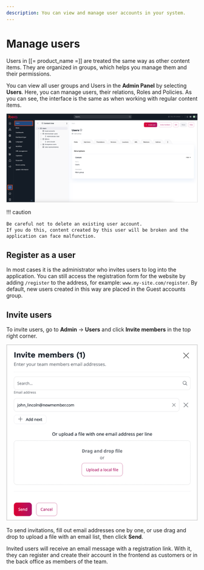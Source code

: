 ```yaml
---
description: You can view and manage user accounts in your system.
---
```


# Manage users

Users in [[= product_name =]] are treated the same way as other content items.
They are organized in groups, which helps you manage them and their permissions.

You can view all user groups and Users in the **Admin Panel** by selecting **Users**.
Here, you can manage users, their relations, Roles and Policies.
As you can see, the interface is the same as when working with regular content items.


![Users section](img/users_section.png)

!!! caution

    Be careful not to delete an existing user account.
    If you do this, content created by this user will be broken and the application can face malfunction.

## Register as a user

In most cases it is the administrator who invites users to log into the application.
You can still access the registration form for the website by adding `/register` 
to the address, for example: `www.my-site.com/register`. 
By default, new users created in this way are placed in the Guest accounts group.

## Invite users

To invite users, go to **Admin** -> **Users** and click **Invite members** in the top right corner.

![Inviting users](img/users_invitation.png)

To send invitations, fill out email addresses one by one,
or use drag and drop to upload a file with an email list, then click **Send**.

Invited users will receive an email message with a registration link.
With it, they can register and create their account
in the frontend as customers or in the back office as members of the team.
